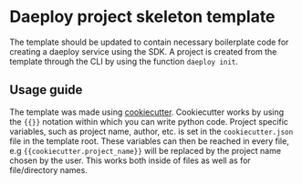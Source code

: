 # Daeploy project skeleton template

The template should be updated to contain necessary boilerplate code for creating a daeploy service using the SDK. A project is created from the template through the CLI by using the function `daeploy init`.

## Usage guide

The template was made using [cookiecutter](https://cookiecutter.readthedocs.io/en/1.7.2/). Cookiecutter works by using the `{{}}` notation within which you can write python code. Project specific variables, such as project name, author, etc. is set in the `cookiecutter.json` file in the template root. These variables can then be reached in every file, e.g `{{cookiecutter.project_name}}` will be replaced by the project name chosen by the user. This works both inside of files as well as for file/directory names.
